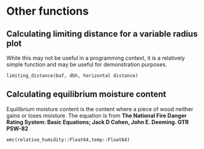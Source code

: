 # Other functions
## Calculating limiting distance for a variable radius plot

While this may not be useful in a programming context, it is a relatively simple function and may be useful for demonstration purposes.

    limiting_distance(baf, dbh, horizontal distance)


## Calculating equilibrium moisture content

Equilibrium moisture content is the content where a piece of wood neither gains or loses moisture. The equation is from
**The National Fire Danger Rating System: Basic Equations;
Jack D Cohen, John E. Deeming. GTR PSW-82**

    emc(relative_humidity::Float64,temp::Float64)
